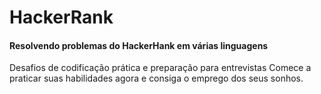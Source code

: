 # HackerRank


#### Resolvendo problemas do HackerHank em várias linguagens


Desafios de codificação prática e preparação para entrevistas
Comece a praticar suas habilidades agora e consiga o emprego
dos seus sonhos.
